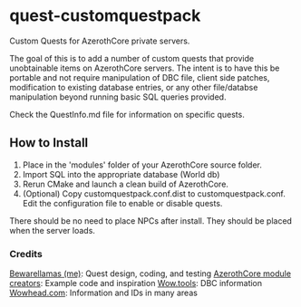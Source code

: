 # quest-customquestpack
Custom Quests for AzerothCore private servers.

The goal of this is to add a number of custom quests that provide unobtainable items on AzerothCore servers. The intent is to have this be portable and not require manipulation of DBC file, client side patches, modification to existing database entries, or any other file/databse manipulation beyond running basic SQL queries provided.

Check the QuestInfo.md file for information on specific quests.


## How to Install
1. Place in the 'modules' folder of your AzerothCore source folder.
2. Import SQL into the appropriate database (World db)
3. Rerun CMake and launch a clean build of AzerothCore.
4. (Optional) Copy customquestpack.conf.dist to customquestpack.conf. Edit the configuration file to enable or disable quests.

There should be no need to place NPCs after install. They should be placed when the server loads.

### Credits
[Bewarellamas (me)](https://github.com/bewarellamas): Quest design, coding, and testing
[AzerothCore module creators](https://www.azerothcore.org/catalogue.html): Example code and inspiration
[Wow.tools](https://wow.tools): DBC information
[Wowhead.com](https://wowhead.com): Information and IDs in many areas
